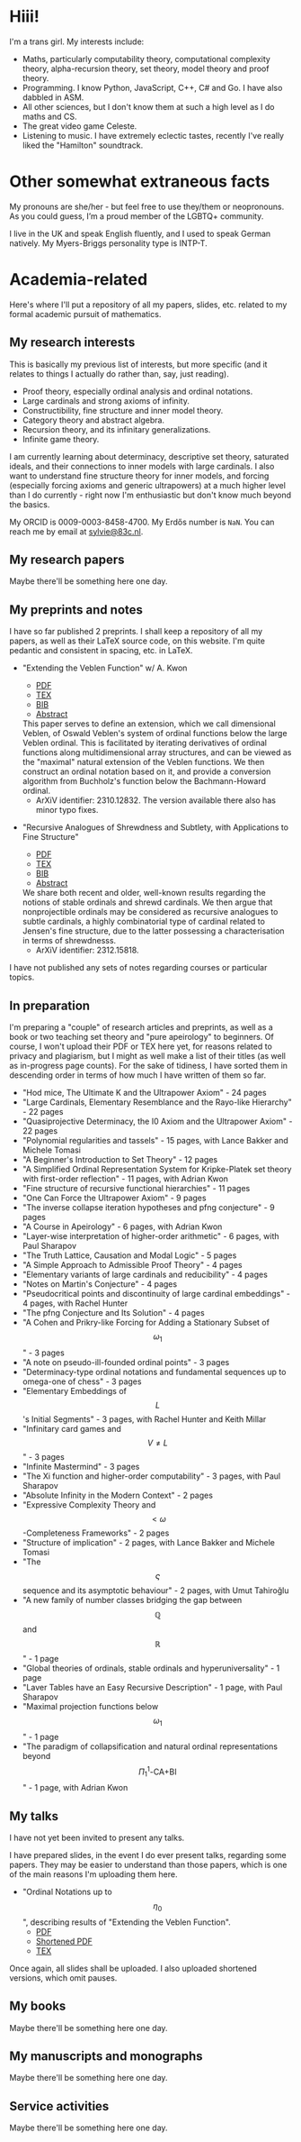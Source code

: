 <!-- MathJax, Bootstrap and jQuery CDNs -->

<script type="text/javascript" src="https://cdnjs.cloudflare.com/ajax/libs/mathjax/2.7.3/MathJax.js?config=TeX-AMS-MML_HTMLorMML"></script>
<script src="https://ajax.googleapis.com/ajax/libs/jquery/3.7.1/jquery.min.js"></script>
<script src="https://maxcdn.bootstrapcdn.com/bootstrap/3.4.1/js/bootstrap.min.js"></script>
<link rel="stylesheet" href="https://maxcdn.bootstrapcdn.com/bootstrap/3.4.1/css/bootstrap.min.css">

# Hiii!

I'm a trans girl. My interests include:

- Maths, particularly computability theory, computational complexity theory, alpha-recursion theory, set theory, model theory and proof theory.
- Programming. I know Python, JavaScript, C++, C# and Go. I have also dabbled in ASM.
- All other sciences, but I don't know them at such a high level as I do maths and CS.
- The great video game Celeste.
- Listening to music. I have extremely eclectic tastes, recently I've really liked the "Hamilton" soundtrack.

# Other somewhat extraneous facts

My pronouns are she/her - but feel free to use they/them or neopronouns. As you could guess, I’m a proud member of the LGBTQ+ community.

I live in the UK and speak English fluently, and I used to speak German natively. My Myers-Briggs personality type is INTP-T.

# Academia-related

Here's where I'll put a repository of all my papers, slides, etc. related to my formal academic pursuit of mathematics.

## My research interests

This is basically my previous list of interests, but more specific (and it relates to things I actually do rather than, say, just reading).

- Proof theory, especially ordinal analysis and ordinal notations.
- Large cardinals and strong axioms of infinity.
- Constructibility, fine structure and inner model theory.
- Category theory and abstract algebra.
- Recursion theory, and its infinitary generalizations.
- Infinite game theory.

I am currently learning about determinacy, descriptive set theory, saturated ideals, and their connections to inner models with large cardinals. I also want to understand fine structure theory for inner models, and forcing (especially forcing axioms and generic ultrapowers) at a much higher level than I do currently - right now I'm enthusiastic but don't know much beyond the basics.

My ORCID is 0009-0003-8458-4700. My Erdős number is <code>NaN</code>. You can reach me by email at sylvie@83c.nl.

## My research papers

Maybe there'll be something here one day.

## My preprints and notes

I have so far published 2 preprints. I shall keep a repository of all my papers, as well as their LaTeX source code, on this website. I'm quite pedantic and consistent in spacing, etc. in LaTeX.

- "Extending the Veblen Function" w/ A. Kwon
  - [PDF](papers/DimVeb/Dimensional_Veblen.pdf)
  - [TEX](papers/DimVeb/main.tex)
  - [BIB](papers/DimVeb/main.bib)
  - <a data-toggle="collapse" href="#collapseAbstract1" role="button" aria-expanded="false" aria-controls="collapseAbstract1">Abstract</a>

  <div class="collapse" id="collapseAbstract1">

  <div class="card card-body">
    This paper serves to define an extension, which we call dimensional Veblen, of Oswald Veblen's system of ordinal functions below the large Veblen ordinal. This is facilitated by iterating derivatives of ordinal functions along multidimensional array structures, and can be viewed as the "maximal" natural extension of the Veblen functions. We then construct an ordinal notation based on it, and provide a conversion algorithm from Buchholz's function below the Bachmann-Howard ordinal.
  </div>
  </div>

  - ArXiV identifier: 2310.12832. The version available there also has minor typo fixes.

- "Recursive Analogues of Shrewdness and Subtlety, with Applications to Fine Structure"
  - [PDF](papers/RecAnalogue/Recursive_Analogues_of_Shrewdness_and_Subtlety__with_Applications_to_Fine_Structure.pdf)
  - [TEX](papers/RecAnalogue/main.tex)
  - [BIB](papers/RecAnalogue/main.bib)
  - <a data-toggle="collapse" href="#collapseAbstract2" role="button" aria-expanded="false" aria-controls="collapseAbstract2">Abstract</a>

  <div class="collapse" id="collapseAbstract2">

  <div class="card card-body">
    We share both recent and older, well-known results regarding the notions of stable ordinals and shrewd cardinals. We then argue that nonprojectible ordinals may be considered as recursive analogues to subtle cardinals, a highly combinatorial type of cardinal related to Jensen's fine structure, due to the latter possessing a characterisation in terms of shrewdnesss.
  </div>
  </div>

  - ArXiV identifier: 2312.15818.

I have not published any sets of notes regarding courses or particular topics.

## In preparation

I'm preparing a "couple" of research articles and preprints, as well as a book or two teaching set theory and "pure apeirology" to beginners. Of course, I won't upload their PDF or TEX here yet, for reasons related to privacy and plagiarism, but I might as well make a list of their titles (as well as in-progress page counts). For the sake of tidiness, I have sorted them in descending order in terms of how much I have written of them so far.

- "Hod mice, The Ultimate K and the Ultrapower Axiom" - 24 pages
- "Large Cardinals, Elementary Resemblance and the Rayo-like Hierarchy" - 22 pages
- "Quasiprojective Determinacy, the I0 Axiom and the Ultrapower Axiom" - 22 pages
- "Polynomial regularities and tassels" - 15 pages, with Lance Bakker and Michele Tomasi
- "A Beginner's Introduction to Set Theory" - 12 pages
- "A Simplified Ordinal Representation System for Kripke-Platek set theory with first-order reflection" - 11 pages, with Adrian Kwon
- "Fine structure of recursive functional hierarchies" - 11 pages
- "One Can Force the Ultrapower Axiom" - 9 pages
- "The inverse collapse iteration hypotheses and pfng conjecture" - 9 pages
- "A Course in Apeirology" - 6 pages, with Adrian Kwon
- "Layer-wise interpretation of higher-order arithmetic" - 6 pages, with Paul Sharapov
- "The Truth Lattice, Causation and Modal Logic" - 5 pages
- "A Simple Approach to Admissible Proof Theory" - 4 pages
- "Elementary variants of large cardinals and reducibility" - 4 pages
- "Notes on Martin's Conjecture" - 4 pages
- "Pseudocritical points and discontinuity of large cardinal embeddings" - 4 pages, with Rachel Hunter
- "The pfng Conjecture and Its Solution" - 4 pages
- "A Cohen and Prikry-like Forcing for Adding a Stationary Subset of $$\omega_1$$" - 3 pages
- "A note on pseudo-ill-founded ordinal points" - 3 pages
- "Determinacy-type ordinal notations and fundamental sequences up to omega-one of chess" - 3 pages
- "Elementary Embeddings of $$L$$'s Initial Segments" - 3 pages, with Rachel Hunter and Keith Millar
- "Infinitary card games and $$V \neq L$$" - 3 pages
- "Infinite Mastermind" - 3 pages
- "The Xi function and higher-order computability" - 3 pages, with Paul Sharapov
- "Absolute Infinity in the Modern Context" - 2 pages
- "Expressive Complexity Theory and $$< \omega$$-Completeness Frameworks" - 2 pages
- "Structure of implication" - 2 pages, with Lance Bakker and Michele Tomasi
- "The $$\varsigma$$ sequence and its asymptotic behaviour" - 2 pages, with Umut Tahiroğlu
- "A new family of number classes bridging the gap between $$\mathbb{Q}$$ and $$\mathbb{R}$$" - 1 page
- "Global theories of ordinals, stable ordinals and hyperuniversality" - 1 page
- "Laver Tables have an Easy Recursive Description" - 1 page, with Paul Sharapov
- "Maximal projection functions below $$\omega_1$$" - 1 page
- "The paradigm of collapsification and natural ordinal representations beyond $$\Pi^1_1 \textrm{-CA+BI}$$" - 1 page, with Adrian Kwon

## My talks

I have not yet been invited to present any talks.

I have prepared slides, in the event I do ever present talks, regarding some papers. They may be easier to understand than those papers, which is one of the main reasons I'm uploading them here.

- "Ordinal Notations up to $$\eta_0$$", describing results of "Extending the Veblen Function".
  - [PDF](slides/DimVeb/Slides.pdf)
  - [Shortened PDF](slides/DimVeb/Slides%20(1).pdf)
  - [TEX](slides/DimVeb/main.tex)

Once again, all slides shall be uploaded. I also uploaded shortened versions, which omit pauses.

## My books

Maybe there'll be something here one day.

## My manuscripts and monographs

Maybe there'll be something here one day.

## Service activities

Maybe there'll be something here one day.